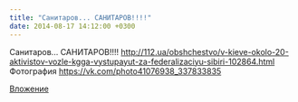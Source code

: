 ```yaml
---
title: "Санитаров... САНИТАРОВ!!!!"
date: 2014-08-17 14:12:00 +0300
---
```


Санитаров... САНИТАРОВ!!!!
http://112.ua/obshchestvo/v-kieve-okolo-20-aktivistov-vozle-kgga-vystupayut-za-federalizaciyu-sibiri-102864.html
Фотография
https://vk.com/photo41076938_337833835

[Вложение](https://vk.com/photo41076938_337833835)
